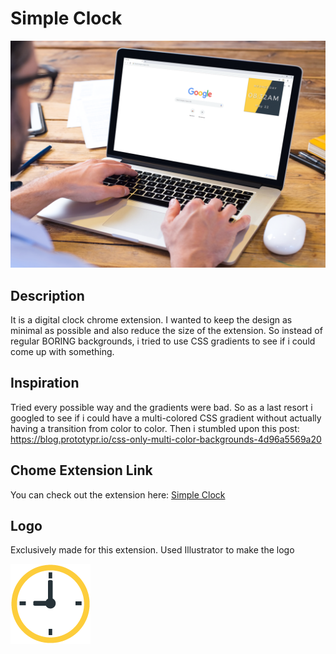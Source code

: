 # Simple Clock
![alt text](https://github.com/Raja-Krishna/Simple-Clock/blob/master/icons/sample.png)

## Description
It is  a digital clock chrome extension. I wanted to keep the design as minimal as possible and also reduce the size of the extension. So instead of regular BORING backgrounds, i tried to use CSS gradients to see if i could come up with something.

## Inspiration
Tried every possible way and the gradients were bad. So as a last resort i googled to see if i could have a multi-colored CSS gradient without actually having a transition from color to color. Then i stumbled upon this post:
https://blog.prototypr.io/css-only-multi-color-backgrounds-4d96a5569a20

## Chome Extension Link

You can check out the extension here: [Simple Clock](https://chrome.google.com/webstore/detail/simple-clock/fngkigemfllijjloedplghepagidclef)

## Logo
Exclusively made for this extension. Used Illustrator to make the logo

![alt text](https://github.com/Raja-Krishna/Simple-Clock/blob/master/icons/clock128.png)